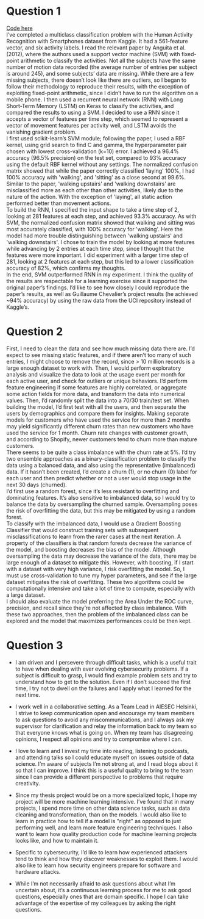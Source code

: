# Question 1  

[Code here](https://github.com/ilsetse/kaggle-projects/blob/master/human%20activity%20recognition.ipynb)  
I’ve completed a multiclass classification problem with the Human Activity Recognition with Smartphones dataset from Kaggle. It had a 561-feature vector, and six activity labels. I read the relevant paper by Anguita et al. (2012), where the authors used a support vector machine (SVM) with fixed-point arithmetic to classify the activities. Not all the subjects have the same number of motion data recorded (the average number of entries per subject is around 245), and some subjects’ data are missing. While there are a few missing subjects, there doesn’t look like there are outliers, so I began to follow their methodology to reproduce their results, with the exception of exploiting fixed-point arithmetic, since I didn’t have to run the algorithm on a mobile phone. I then used a recurrent neural network (RNN) with Long Short-Term Memory (LSTM) on Keras to classify the activities, and compared the results to using a SVM. I decided to use a RNN since it accepts a vector of features per time step, which seemed to represent a vector of movement features per activity well, and LSTM avoids the vanishing gradient problem.   
I first used scikit-learn’s SVM module; following the paper, I used a RBF kernel, using grid search to find C and gamma, the hyperparameter pair chosen with lowest cross-validation (k=10) error. I achieved a 96.4% accuracy (96.5% precision) on the test set, compared to 93% accuracy using the default RBF kernel without any settings. The normalized confusion matrix showed that while the paper correctly classified 'laying' 100%, I had 100% accuracy with 'walking', and 'sitting' as a close second at 99.6%. Similar to the paper, 'walking upstairs' and 'walking downstairs' are misclassified more as each other than other activities, likely due to the nature of the action. With the exception of 'laying', all static action performed better than movement actions.  
To build the RNN, I specified the input shape to take a time step of 2, looking at 281 features at each step, and achieved 93.3% accuracy. As with SVM, the normalized confusion matrix showed that walking and sitting was most accurately classified, with 100% accuracy for 'walking'. Here the model had more trouble distinguishing between 'walking upstairs' and 'walking downstairs'. I chose to train the model by looking at more features while advancing by 2 entries at each time step, since I thought that the features were more important. I did experiment with a larger time step of 281, looking at 2 features at each step, but this led to a lower classification accuracy of 82%, which confirms my thoughts.  
In the end, SVM outperformed RNN in my experiment. I think the quality of the results are respectable for a learning exercise since it supported the original paper’s findings. I’d like to see how closely I could reproduce the paper’s results, as well as Guillaume Chevalier’s project results (he achieved ~94% accuracy) by using the raw data from the UCI repository instead of Kaggle’s.  


# Question 2  
First, I need to clean the data and see how much missing data there are. I’d expect to see missing static features, and if there aren’t too many of such entries, I might choose to remove the record, since > 10 million records is a large enough dataset to work with. Then, I would perform exploratory analysis and visualize the data to look at the usage event per month for each active user, and check for outliers or unique behaviors. I’d perform feature engineering if some features are highly correlated, or aggregate some action fields for more data, and transform the data into numerical values. Then, I’d randomly split the data into a 70/30 train/test set. When building the model, I’d first test with all the users, and then separate the users by demographics and compare them for insights. Making separate models for customers who have used the service for more than 2 months may yield significantly different churn rates than new customers who have used the service for 1 month. Churn rate changes with customer growth, and according to Shopify, newer customers tend to churn more than mature customers.  
There seems to be quite a class imbalance with the churn rate at 5%. I’d try two ensemble approaches as a binary-classification problem to classify the data using a balanced data, and also using the representative (imbalanced) data. If it hasn’t been created, I’d create a churn (1), or no churn (0) label for each user and then predict whether or not a user would stop usage in the next 30 days (churned).  
I’d first use a random forest, since it’s less resistant to overfitting and dominating features. It’s also sensitive to imbalanced data, so I would try to balance the data by oversampling the churned sample. Oversampling poses the risk of overfitting the data, but this may be mitigated by using a random forest.   
To classify with the imbalanced data, I would use a Gradient Boosting Classifier that would construct training sets with subsequent misclassifications to learn from the rarer cases at the next iteration. 
A property of the classifiers is that random forests decrease the variance of the model, and boosting decreases the bias of the model. Although oversampling the data may decrease the variance of the data, there may be large enough of a dataset to mitigate this. However, with boosting, if I start with a dataset with very high variance, I risk overfitting the model. So, I must use cross-validation to tune my hyper parameters, and see if the large dataset mitigates the risk of overfitting. These two algorithms could be computationally intensive and take a lot of time to compute, especially with a large dataset.  
I should also evaluate the model preferring the Area Under the ROC curve, precision, and recall since they’re not affected by class imbalance.
With these two approaches, then the problem of the imbalanced class can be explored and the model that maximizes performances could be then kept.  

# Question 3  
- I am driven and I persevere through difficult tasks, which is a useful trait to have when dealing with ever evolving cybersecurity problems. If a subject is difficult to grasp, I would find example problem sets and try to understand how to get to the solution. Even if I don’t succeed the first time, I try not to dwell on the failures and I apply what I learned for the next time.  
- I work well in a collaborative setting. As a Team Lead in AIESEC Helsinki, I strive to keep communication open and encourage my team members to ask questions to avoid any miscommunications, and I always ask my supervisor for clarification and relay the information back to my team so that everyone knows what is going on. When my team has disagreeing opinions, I respect all opinions and try to compromise where I can.  
- I love to learn and I invest my time into reading, listening to podcasts, and attending talks so I could educate myself on issues outside of data science. I’m aware of subjects I’m not strong at, and I read blogs about it so that I can improve. I think this is a useful quality to bring to the team since I can provide a different perspective to problems that require creativity.  
  
- Since my thesis project would be on a more specialized topic, I hope my project will be more machine learning intensive. I’ve found that in many projects, I spend more time on other data science tasks, such as data cleaning and transformation, than on the models.  I would also like to learn in practice how to tell if a model is "right" as opposed to just performing well, and learn more feature engineering techniques. I also want to learn how quality production code for machine learning projects looks like, and how to maintain it.  
- Specific to cybersecurity, I’d like to learn how experienced attackers tend to think and how they discover weaknesses to exploit them. I would also like to learn how security engineers prepare for software and hardware attacks.  
- While I’m not necessarily afraid to ask questions about what I’m uncertain about, it’s a continuous learning process for me to ask good questions, especially ones that are domain specific. I hope I can take advantage of the expertise of my colleagues by asking the right questions.  
